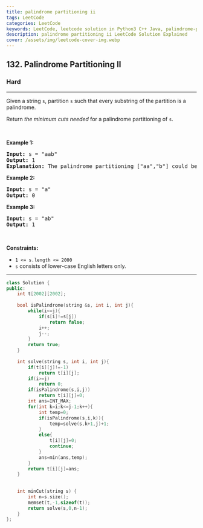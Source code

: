 ```yaml
---
title: palindrome partitioning ii
tags: LeetCode
categories: LeetCode
keywords: LeetCode, leetcode solution in Python3 C++ Java, palindrome-partitioning-ii solution
description: palindrome partitioning ii LeetCode Solution Explained
cover: /assets/img/leetcode-cover-img.webp
---
```





<h2>132. Palindrome Partitioning II</h2><h3>Hard</h3><hr><div><p>Given a string <code>s</code>, partition <code>s</code> such that every substring of the partition is a palindrome.</p>

<p>Return <em>the minimum cuts needed</em> for a palindrome partitioning of <code>s</code>.</p>

<p>&nbsp;</p>
<p><strong>Example 1:</strong></p>

<pre><strong>Input:</strong> s = "aab"
<strong>Output:</strong> 1
<strong>Explanation:</strong> The palindrome partitioning ["aa","b"] could be produced using 1 cut.
</pre>

<p><strong>Example 2:</strong></p>

<pre><strong>Input:</strong> s = "a"
<strong>Output:</strong> 0
</pre>

<p><strong>Example 3:</strong></p>

<pre><strong>Input:</strong> s = "ab"
<strong>Output:</strong> 1
</pre>

<p>&nbsp;</p>
<p><strong>Constraints:</strong></p>

<ul>
	<li><code>1 &lt;= s.length &lt;= 2000</code></li>
	<li><code>s</code> consists of lower-case English letters only.</li>
</ul>
</div>

---




```cpp
class Solution {
public:
    int t[2002][2002];
    
    bool isPalindrome(string &s, int i, int j){
        while(i<=j){
            if(s[i]!=s[j])
                return false;
            i++;
            j--;
        }
        return true;
    }
    
    int solve(string s, int i, int j){
        if(t[i][j]!=-1)
            return t[i][j];
        if(i>=j)
            return 0;
        if(isPalindrome(s,i,j))
            return t[i][j]=0;
        int ans=INT_MAX;
        for(int k=i;k<=j-1;k++){
            int temp=0;
            if(isPalindrome(s,i,k)){
                temp=solve(s,k+1,j)+1;
            }
            else{
                t[i][j]=0;
                continue;
            }
            ans=min(ans,temp);
        }
        return t[i][j]=ans;
    }
    
    
    int minCut(string s) {
        int n=s.size();
        memset(t,-1,sizeof(t));
        return solve(s,0,n-1);
    }
};
```
